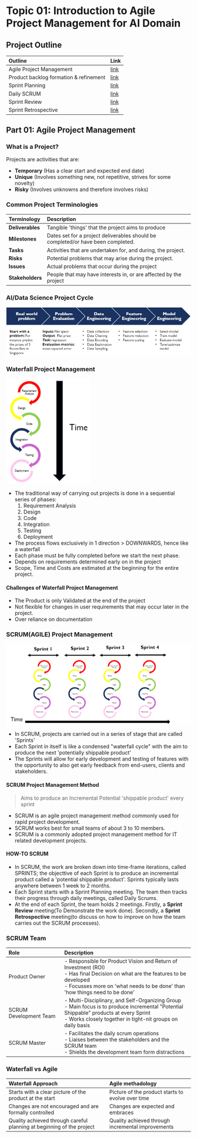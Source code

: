
# Topic 01: Introduction to Agile Project Management for AI Domain

## Project Outline
| Outline | Link |
|:--- | :--- |
| Agile Project Management | [link]() |
| Product backlog formation & refinement | [link]() |
| Sprint Planning | [link]() |
| Daily SCRUM | [link]() |
| Sprint Review | [link]() |
|Sprint Retrospective | [link]() |

## Part 01: Agile Project Management

### What is a Project?
Projects are activities that are:
- **Temporary** (Has a clear start and expected end date)
- **Unique** (Involves something new, not repetitive, strives for some novelty)
- **Risky** (Involves unknowns and therefore involves risks)

### Common Project Terminologies

| Terminology | Description |
|:--- | :--- |
| **Deliverables** | Tangible 'things' that the project aims to produce |
| **Milestones** | Dates set for a project deliverables should be completed/or have been completed. |
| **Tasks** | Activities that are undertaken for, and during, the project. |
| **Risks** | Potential problems that may arise during the project. |
| **Issues** | Actual problems that occur during the project |
| **Stakeholders** | People that may have interests in, or are affected by the project |

### AI/Data Science Project Cycle

![Data Science Project Cycle](https://github.com/AngKS/School_Notebook/blob/master/ST1508_Practical_AI/Topic01_intro_to_project%20_management/assets/projectCycle.png)

### Waterfall Project Management


![waterfall development](https://github.com/AngKS/School_Notebook/blob/master/ST1508_Practical_AI/Topic01_intro_to_project%20_management/assets/waterfall.png)


- The traditional way of carrying out projects is done in a sequential series of phases:
    1. Requirement Analysis
    2. Design
    3. Code
    4. Integration
    5. Testing
    6. Deployment
- The process flows exclusively in 1 direction > DOWNWARDS, hence like a waterfall
- Each phase must be fully completed before we start the next phase.
- Depends on requirements determined early on in the project
- Scope, Time and Costs are estimated at the beginning for the entire project.

#### Challenges of Waterfall Project Management

- The Product is only Validated at the end of the project
- Not flexible for changes in user requirements that may occur later in the project.
- Over reliance on documentation

### SCRUM(AGILE) Project Management

![SCRUM Diagram](https://github.com/AngKS/School_Notebook/blob/master/ST1508_Practical_AI/Topic01_intro_to_project%20_management/assets/SCRUM.png)

- In SCRUM, projects are carried out in a series of stage that are called 'Sprints'
- Each Sprint in itself is like a condensed "waterfall cycle" with the aim to produce the next 'potentially shippable product'
- The Sprints will allow for early development and testing of features with the opportunity to also get early feedback from end-users, clients and stakeholders.

#### SCRUM Project Management Method
>Aims to produce an Incremental Potential 'shippable product' every sprint

- SCRUM is an agile project management method commonly used for rapid project development.
- SCRUM works best for small teams of about 3 to 10 members.
- SCRUM is a commonly adopted project management method for IT related development projects.

#### HOW-TO SCRUM
- In SCRUM, the work are broken down into time-frame iterations, called SPRINTS; the objecttive of each Sprint is to produce an incremental product called a 'potential shippable product'. Sprints typically lasts anywhere between 1 week to 2 months.
- Each Sprint starts with a Sprint Planning meeting. The team then tracks their progress through daily meetings, called Daily Scrums.
- At the end of each Sprint, the team holds 2 meetings. Firstly, a **Sprint Review** meeting(To Demonstrate the work done). Secondly, a **Sprint Retrospective** meeting(to discuss on how to improve on how the team carries out the SCRUM processes).

### SCRUM Team
| Role | Description |
|:--- | :--- |
| Product Owner | - Responsible for Product Vision and Return of Investment (ROI)<br>- Has final Decision on what are the features to be developed<br>- Focusses more on 'what needs to be done' than 'how things need to be done' |
| SCRUM Development Team | - Multi-Disciplinary, and Self-Organizing Group<br>- Main focus is to produce incremental "Potential Shippable" products at every Sprint<br>- Works closely together in tight-nit groups on daily basis |
| SCRUM Master | - Facilitates the daily scrum operations<br>- Liaises between the stakeholders and the SCRUM team<br>- Shields the development team form distractions |



### Waterfall vs Agile

| Waterfall Approach | Agile methadology |
|:--- | :--- |
| Starts with a clear picture of the product at the start | Picture of the product starts to evolve over time |
| Changes are not encouraged and are formally controlled | Changes are expected and embraces |
| Quality achieved through careful planning at beginning of the project | Quality achieved through incremental improvements |

